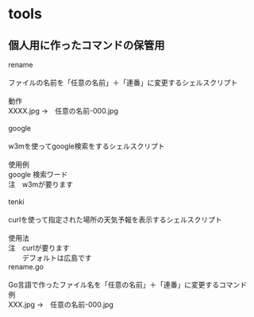 # tools
## 個人用に作ったコマンドの保管用

rename<br>
<br>
ファイルの名前を「任意の名前」＋「連番」に変更するシェルスクリプト<br>
<br>
動作<br>
XXXX.jpg →　任意の名前-000.jpg<br>
<br>
google<br>
<br>
w3mを使ってgoogle検索をするシェルスクリプト<br>
<br>
使用例<br>
google 検索ワード<br>
注　w3mが要ります<br>
<br>
tenki<br>
<br>
curlを使って指定された場所の天気予報を表示するシェルスクリプト<br>
<br>
使用法<br>
注　curlが要ります<br>
　　デフォルトは広島です<br>
rename.go<br>
<br>
Go言語で作ったファイル名を「任意の名前」＋「連番」に変更するコマンド<br>
例<br>
XXX.jpg →　任意の名前-000.jpg<br>


